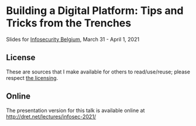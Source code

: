 # Building a Digital Platform: Tips and Tricks from the Trenches

Slides for [Infosecurity Belgium](https://www.infosecurity.be/en/), March 31 - April 1, 2021


## License

These are sources that I make available for others to read/use/reuse; please respect [the licensing](../LICENSE).


## Online

The presentation version for this talk is available online at http://dret.net/lectures/infosec-2021/

